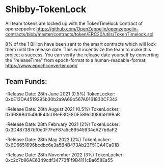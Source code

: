 # Shibby-TokenLock

All team tokens are locked up with the TokenTimelock contract of openzeppelin:
https://github.com/OpenZeppelin/openzeppelin-contracts/blob/master/contracts/token/ERC20/utils/TokenTimelock.sol



8% of the 1 Billion have been sent to the smart contracts which will lock them until the release date. This will incentivize the team to make this project a success.
You can verify the release date yourself by converting the "releaseTime" from epoch-format to a human-readable-format: https://www.epochconverter.com/

## Team Funds:

-Release Date: 28th June 2021 (0.5%)
TokenLocker: 0xbE13DA4519295b30b2a9A69b567A0161830CF342

-Release Date: 28th August 2021 (0.5%)
TokenLocker: 0xd689Bd1549dE40cDBeF3CE8DE589c0089b919BaB

-Release Date: 28th February 2021 (2%)
TokenLocker: 0x3D487387bf0e0F7FeF87a5c89545934eA27b6aF2

-Release Date: 28th May 2022 (2%)
TokenLocker: 0x6D6651696bcdbc6e3a5B4B473Ab23F51CA4Ca01B

-Release Date: 28th November 2022 (3%)
TokenLocker: 0xc2c7b96AE6349cdf34773fFf9B4111cBa658Ea55
